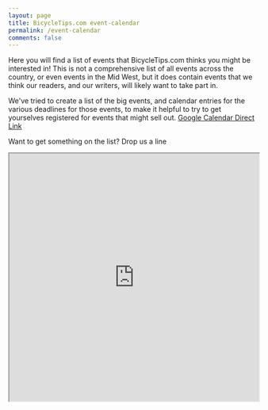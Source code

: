 ```yaml
---
layout: page
title: BicycleTips.com event-calendar
permalink: /event-calendar
comments: false
---
```


Here you will find a list of events that BicycleTips.com thinks you might be interested in! This is not a comprehensive list of all events across the country, or even events in the Mid West, but it does contain events that we think our readers, and our writers, will likely want to take part in. 

We've tried to create a list of the big events, and calendar entries for the various deadlines for those events, to make it helpful to try to get yourselves registered for events that might sell out. [Google Calendar Direct Link](https://calendar.google.com/calendar?cid=NzA3YTBvcDE1bnIwc3Q3amhqNWJza3FrZDBAZ3JvdXAuY2FsZW5kYXIuZ29vZ2xlLmNvbQ)

Want to get something on the list? Drop us a line


<iframe src="https://calendar.google.com/calendar/embed?height=600&amp;wkst=1&amp;bgcolor=%23616161&amp;ctz=America%2FChicago&amp;src=NzA3YTBvcDE1bnIwc3Q3amhqNWJza3FrZDBAZ3JvdXAuY2FsZW5kYXIuZ29vZ2xlLmNvbQ&amp;color=%230B8043&amp;showPrint=0" style="width:100%;min-height:500px;">